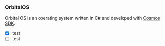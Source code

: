 ### OrbitalOS
Orbital OS is an operating system written in C# and developed with [Cosmos SDK](https://github.com/CosmosOS/Cosmos). 
- [x] test
- [ ] test

